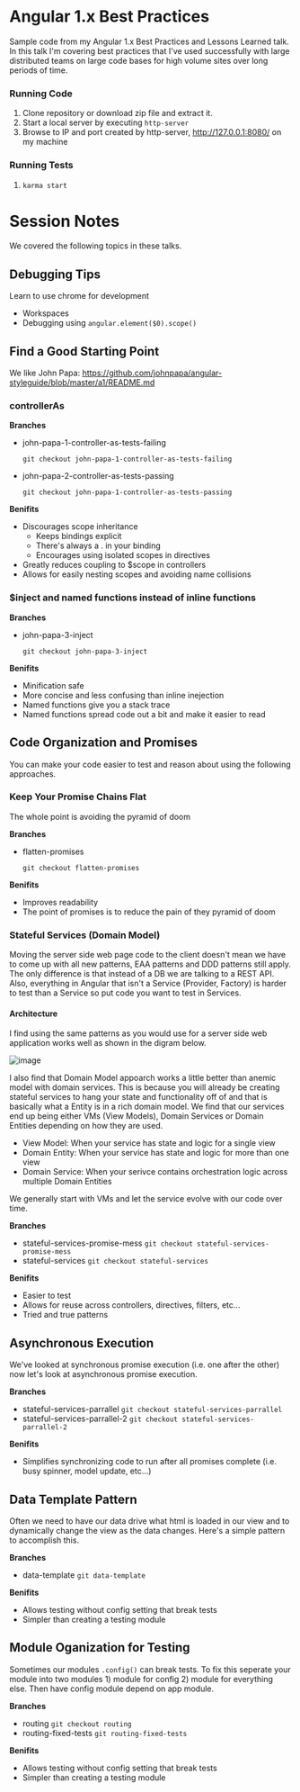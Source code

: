 # Angular 1.x Best Practices
Sample code from my Angular 1.x Best Practices and Lessons Learned talk. In this talk I'm covering best practices that I've used successfully with large distributed teams on large code bases for high volume sites over long periods of time.

### Running Code

1. Clone repository or download zip file and extract it.
1. Start a local server by executing ```http-server```
1. Browse to IP and port created by http-server, http://127.0.0.1:8080/ on my machine

### Running Tests

1. ```karma start```

# Session Notes
We covered the following topics in these talks.

## Debugging Tips

Learn to use chrome for development
  * Workspaces
  * Debugging using ```angular.element($0).scope()```

## Find a Good Starting Point
We like John Papa: https://github.com/johnpapa/angular-styleguide/blob/master/a1/README.md

### controllerAs
      
**Branches**
* john-papa-1-controller-as-tests-failing

  ```git checkout john-papa-1-controller-as-tests-failing```
* john-papa-2-controller-as-tests-passing

  ```git checkout john-papa-1-controller-as-tests-passing```

**Benifits**
* Discourages scope inheritance
  * Keeps bindings explicit
  * There's always a . in your binding
  * Encourages using isolated scopes in directives
* Greatly reduces coupling to $scope in controllers
* Allows for easily nesting scopes and avoiding name collisions
          
### $inject and named functions instead of inline functions

**Branches**
* john-papa-3-inject

  ```git checkout john-papa-3-inject```

**Benifits**
  * Minification safe
  * More concise and less confusing than inline inejection
  * Named functions give you a stack trace
  * Named functions spread code out a bit and make it easier to read

## Code Organization and Promises
You can make your code easier to test and reason about using the following approaches.

### Keep Your Promise Chains Flat
The whole point is avoiding the pyramid of doom

**Branches**
* flatten-promises

  ```git checkout flatten-promises```

**Benifits**
  * Improves readability
  * The point of promises is to reduce the pain of they pyramid of doom

### Stateful Services (Domain Model)
Moving the server side web page code to the client doesn't mean we have to come up with all new patterns, EAA patterns and DDD patterns still apply. The only difference is that instead of a DB we are talking to a REST API. Also, everything in Angular that isn't a Service (Provider, Factory) is harder to test than a Service so put code you want to test in Services.

#### Architecture
I find using the same patterns as you would use for a server side web application works well as shown in the digram below. 

![image](https://cloud.githubusercontent.com/assets/10080111/14267374/76d53016-fa95-11e5-8e82-9003138396d2.png)

I also find that Domain Model appoarch works a little better than anemic model with domain services. This is because you will already be creating stateful services to hang your state and functionality off of and that is basically what a Entity is in a rich domain model. We find that our services end up being either VMs (View Models), Domain Services or Domain Entities depending on how they are used.

* View Model: When your service has state and logic for a single view
* Domain Entity: When your service has state and logic for more than one view
* Domain Service: When your serivce contains orchestration logic across multiple Domain Entities

We generally start with VMs and let the service evolve with our code over time.

**Branches**
* stateful-services-promise-mess 
 ```git checkout stateful-services-promise-mess ```
* stateful-services 
 ```git checkout stateful-services```

**Benifits**
  * Easier to test
  * Allows for reuse across controllers, directives, filters, etc...
  * Tried and true patterns

## Asynchronous Execution
We've looked at synchronous promise execution (i.e. one after the other) now let's look at asynchronous promise execution.

**Branches**
* stateful-services-parrallel 
 ```git checkout stateful-services-parrallel```
* stateful-services-parrallel-2 
 ```git checkout stateful-services-parrallel-2```

**Benifits**
  * Simplifies synchronizing code to run after all promises complete (i.e. busy spinner, model update, etc...)

## Data Template Pattern
Often we need to have our data drive what html is loaded in our view and to dynamically change the view as the data changes. Here's a simple pattern to accomplish this.

**Branches**
* data-template 
 ```git data-template```

**Benifits**
  * Allows testing without config setting that break tests
  * Simpler than creating a testing module

## Module Oganization for Testing
Sometimes our modules ```.config()``` can break tests. To fix this seperate your module into two modules 1) module for config 2) module for everything else. Then have config module depend on app module.

**Branches**
* routing 
 ```git checkout routing```
* routing-fixed-tests 
 ```git routing-fixed-tests```

**Benifits**
  * Allows testing without config setting that break tests
  * Simpler than creating a testing module